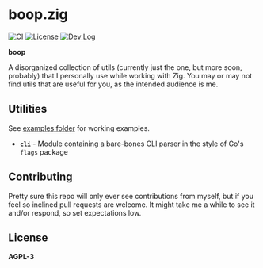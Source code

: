 # boop.zig

[![CI](https://github.com/JohnMurray/boop.zig/actions/workflows/ci.yaml/badge.svg)](https://github.com/JohnMurray/boop.zig/actions/workflows/ci.yaml)
[![License](https://img.shields.io/badge/License-AGPL_v3-blue.svg)](https://github.com/JohnMurray/boop.zig/blob/main/LICENSE)
[![Dev Log](https://img.shields.io/badge/%F0%9F%93%83-dev%20log-blue)](https://github.com/JohnMurray/boop.zig/blob/main/dev-log)

__boop__

A disorganized collection of utils (currently just the one, but more soon, probably) that I personally
use while working with Zig. You may or may not find utils that are useful for you, as the intended audience
is me.


## Utilities

See [examples folder](https://github.com/JohnMurray/boop.zig/blob/main/examples) for working examples.

- [__`cli`__][cli] - Module containing a bare-bones CLI parser in the style of Go's `flags` package


  [cli]: https://github.com/JohnMurray/boop.zig/blob/main/src/cli.zig

## Contributing

Pretty sure this repo will only ever see contributions from myself, but if you feel so inclined pull
requests are welcome. It might take me a while to see it and/or respond, so set expectations low.

## License

__AGPL-3__
